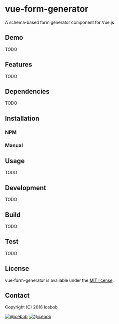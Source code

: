 # vue-form-generator
A schema-based form generator component for Vue.js

## Demo
TODO

## Features
TODO

## Dependencies
TODO

## Installation
### NPM
### Manual

## Usage
TODO

## Development
TODO

## Build
TODO

## Test
TODO

## License
vue-form-generator is available under the [MIT license](https://tldrlegal.com/license/mit-license).

## Contact

Copyright (C) 2016 Icebob

[![@icebob](https://img.shields.io/badge/github-icebob-green.svg)](https://github.com/icebob) [![@icebob](https://img.shields.io/badge/twitter-Icebobcsi-blue.svg)](https://twitter.com/Icebobcsi)
